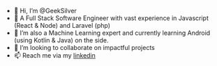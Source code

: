- 👋 Hi, I’m @GeekSilver
- 👀 A Full Stack Software Engineer with vast experience in Javascript (React & Node) and Laravel (php)
- 🌱 I’m also a Machine Learning expert and currently learning Android (using Kotlin & Java) on the side.
- 💞️ I’m looking to collaborate on impactful projects
- 📫 Reach me via my [linkedin](https://www.linkedin.com/in/eric-kioko-a19746153/)

<!---
GeekSilver/GeekSilver is a ✨ special ✨ repository because its `README.md` (this file) appears on your GitHub profile.
You can click the Preview link to take a look at your changes.
--->
